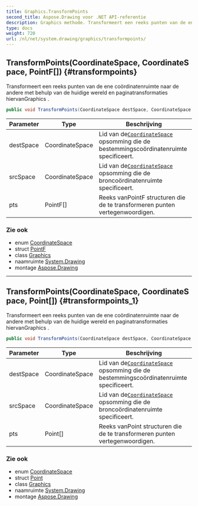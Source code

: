 ```yaml
---
title: Graphics.TransformPoints
second_title: Aspose.Drawing voor .NET API-referentie
description: Graphics methode. Transformeert een reeks punten van de ene coördinatenruimte naar de andere met behulp van de huidige wereld en paginatransformaties hiervanGraphics .
type: docs
weight: 720
url: /nl/net/system.drawing/graphics/transformpoints/
---
```

## TransformPoints(CoordinateSpace, CoordinateSpace, PointF[]) {#transformpoints}

Transformeert een reeks punten van de ene coördinatenruimte naar de andere met behulp van de huidige wereld en paginatransformaties hiervanGraphics .

```csharp
public void TransformPoints(CoordinateSpace destSpace, CoordinateSpace srcSpace, PointF[] pts)
```

| Parameter | Type | Beschrijving |
| --- | --- | --- |
| destSpace | CoordinateSpace | Lid van de[`CoordinateSpace`](../../../system.drawing.drawing2d/coordinatespace/) opsomming die de bestemmingscoördinatenruimte specificeert. |
| srcSpace | CoordinateSpace | Lid van de[`CoordinateSpace`](../../../system.drawing.drawing2d/coordinatespace/) opsomming die de broncoördinatenruimte specificeert. |
| pts | PointF[] | Reeks vanPointF structuren die de te transformeren punten vertegenwoordigen. |

### Zie ook

* enum [CoordinateSpace](../../../system.drawing.drawing2d/coordinatespace/)
* struct [PointF](../../pointf/)
* class [Graphics](../)
* naamruimte [System.Drawing](../../graphics/)
* montage [Aspose.Drawing](../../../)

---

## TransformPoints(CoordinateSpace, CoordinateSpace, Point[]) {#transformpoints_1}

Transformeert een reeks punten van de ene coördinatenruimte naar de andere met behulp van de huidige wereld en paginatransformaties hiervanGraphics .

```csharp
public void TransformPoints(CoordinateSpace destSpace, CoordinateSpace srcSpace, Point[] pts)
```

| Parameter | Type | Beschrijving |
| --- | --- | --- |
| destSpace | CoordinateSpace | Lid van de[`CoordinateSpace`](../../../system.drawing.drawing2d/coordinatespace/) opsomming die de bestemmingscoördinatenruimte specificeert. |
| srcSpace | CoordinateSpace | Lid van de[`CoordinateSpace`](../../../system.drawing.drawing2d/coordinatespace/) opsomming die de broncoördinatenruimte specificeert. |
| pts | Point[] | Reeks vanPoint structuren die de te transformeren punten vertegenwoordigen. |

### Zie ook

* enum [CoordinateSpace](../../../system.drawing.drawing2d/coordinatespace/)
* struct [Point](../../point/)
* class [Graphics](../)
* naamruimte [System.Drawing](../../graphics/)
* montage [Aspose.Drawing](../../../)


